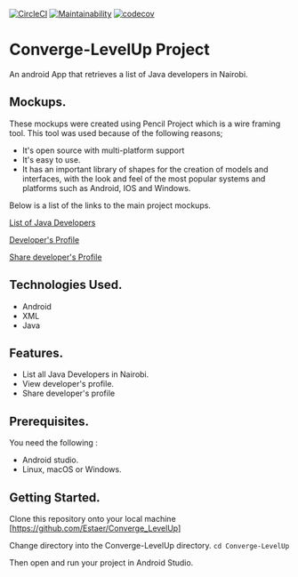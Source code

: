 [![CircleCI](https://circleci.com/gh/Estaer/Converge_LevelUp.svg?style=svg)](https://circleci.com/gh/Estaer/Converge_LevelUp)
[![Maintainability](https://api.codeclimate.com/v1/badges/43eb775f231ba821acdf/maintainability)](https://codeclimate.com/github/Estaer/Converge_LevelUp/maintainability)
[![codecov](https://codecov.io/gh/Estaer/Converge_LevelUp/branch/develop/graph/badge.svg)](https://codecov.io/gh/Estaer/Converge_LevelUp)

# Converge-LevelUp Project
An android App that retrieves a list of Java developers in Nairobi.

## Mockups.
These mockups were created using Pencil Project which is a wire framing tool. This tool was used because of the following reasons;
- It's open source with multi-platform support
- It's easy to use.
- It has an important library of shapes for the creation of models and interfaces, with the look and feel of the most popular systems and platforms such as Android, IOS and Windows.

Below is a list of the links to the main project mockups.

[List of Java Developers](https://user-images.githubusercontent.com/22410594/48486986-02540300-e82e-11e8-96ea-266929cf430f.png)

[Developer's Profile](https://user-images.githubusercontent.com/22410594/48486991-041dc680-e82e-11e8-8bd1-d4e3c10c9e07.png)

[Share developer's Profile](https://user-images.githubusercontent.com/22410594/48486981-fff1a900-e82d-11e8-8ac2-0f7f5b710a87.png)

## Technologies Used.
* Android
* XML
* Java

## Features.
* List all Java Developers in Nairobi.
* View developer's profile.
* Share developer's profile

## Prerequisites.
You need the following :

* Android studio.
* Linux, macOS or Windows.

## Getting Started.
Clone this repository onto your local machine [https://github.com/Estaer/Converge_LevelUp]

Change directory into the Converge-LevelUp directory.
`cd Converge-LevelUp`

Then open and run your project in Android Studio.
